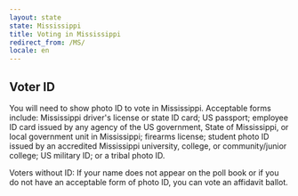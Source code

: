 ```yaml
---
layout: state
state: Mississippi
title: Voting in Mississippi
redirect_from: /MS/
locale: en
---
```


## Voter ID

You will need to show photo ID to vote in Mississippi. Acceptable forms include: Mississippi driver's license or state ID card; US passport; employee ID card issued by any agency of the US government, State of Mississippi, or local government unit in Mississippi; firearms license; student photo ID issued by an accredited Mississippi university, college, or community/junior college; US military ID; or a tribal photo ID.

Voters without ID: If your name does not appear on the poll book or if you do not have an acceptable form of photo ID, you can vote an affidavit ballot.
